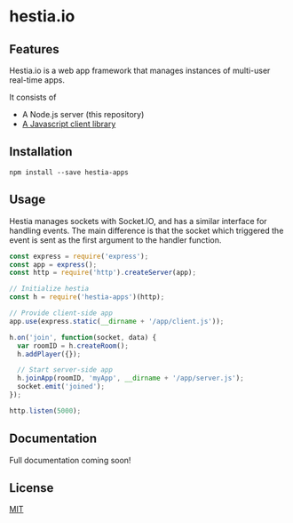 # hestia.io

## Features

Hestia.io is a web app framework that manages instances of multi-user real-time apps.

It consists of

- A Node.js server (this repository)
- [A Javascript client library](https://github.com/LenKagamine/hestia-client)

## Installation

    npm install --save hestia-apps

## Usage

Hestia manages sockets with Socket.IO, and has a similar interface for handling events. The main difference is that the socket which triggered the event is sent as the first argument to the handler function.

```js
const express = require('express');
const app = express();
const http = require('http').createServer(app);

// Initialize hestia
const h = require('hestia-apps')(http);

// Provide client-side app
app.use(express.static(__dirname + '/app/client.js'));

h.on('join', function(socket, data) {
  var roomID = h.createRoom();
  h.addPlayer({});

  // Start server-side app
  h.joinApp(roomID, 'myApp', __dirname + '/app/server.js');
  socket.emit('joined');
});

http.listen(5000);
```

## Documentation

Full documentation coming soon!

## License

[MIT](https://github.com/LenKagamine/hestia/blob/master/LICENSE)
